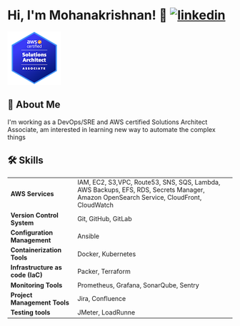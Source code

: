 
# Hi, I'm Mohanakrishnan! 👋 [![linkedin](https://img.shields.io/badge/linkedin-0A66C2?style=for-the-badge&logo=linkedin&logoColor=white)](https://www.linkedin.com/in/mohanakrishnan-v-aa93b2144/) 
![aws-certificate](./asset/aws-certified-solutions-architect-associate.png) 

<!-- <div style="text-align:center">
  <img src="./asset/aws-certified-solutions-architect-associate.png" alt="AWS Certificate">
</div> -->


## 🚀 About Me 
I'm working as a DevOps/SRE and AWS certified Solutions Architect Associate, am interested in learning new way to automate the complex things


## 🛠 Skills
|||
|-|-|
| **AWS Services** | IAM, EC2, S3,VPC, Route53, SNS, SQS, Lambda, AWS Backups, EFS, RDS, Secrets Manager, Amazon OpenSearch Service, CloudFront, CloudWatch|
| **Version Control System**| Git, GitHub, GitLab|
| **Configuration Management**| Ansible |
| **Containerization Tools**| Docker, Kubernetes |
| **Infrastructure as code (IaC)**| Packer, Terraform |
| **Monitoring Tools**| Prometheus, Grafana, SonarQube, Sentry |
| **Project Management Tools**| Jira, Confluence |
| **Testing tools**| JMeter, LoadRunne |


